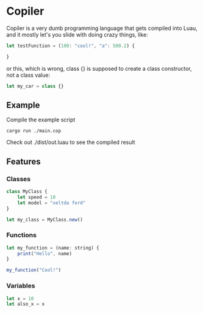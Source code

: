 # Copiler

Copiler is a very dumb programming language that gets compiled into Luau, and it mostly let's you slide with doing crazy things, like:

```js
let testFunction = (100: "cool!", "a": 500.2) {

}
```

or this, which is wrong, class {} is supposed to create a class constructor, not a class value:

```js
let my_car = class {}
```

## Example

Compile the example script

```shell
cargo run ./main.cop
```

Check out ./dist/out.luau to see the compiled result

## Features

### Classes

```js
class MyClass {
    let speed = 10
    let model = "xeltda ford"
}

let my_class = MyClass.new()
```

### Functions

```js
let my_function = (name: string) {
    print("Hello", name)
}

my_function("Cool!")
```

### Variables

```js
let x = 10
let also_x = x
```
